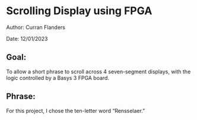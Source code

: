 # Scrolling Display using FPGA
Author: Curran Flanders

Date: 12/01/2023

## Goal:
To allow a short phrase to scroll across 4 seven-segment displays, with the logic controlled by a Basys 3 FPGA board.

## Phrase: 
For this project, I chose the ten-letter word “Rensselaer.” 
 
